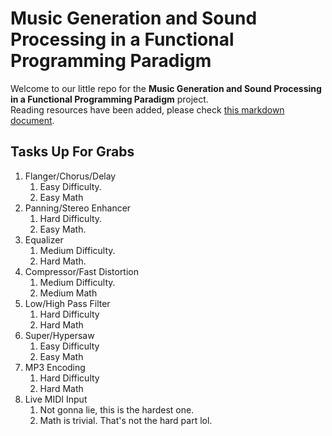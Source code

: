# Music Generation and Sound Processing in a Functional Programming Paradigm
Welcome to our little repo for the **Music Generation and Sound Processing in a Functional Programming Paradigm** project.\
Reading resources have been added, please check [this markdown document](https://github.com/ParadoxChains/Clean-Music-Generator/blob/master/Resources/Reading-Resources.md).


## Tasks Up For Grabs
1. Flanger/Chorus/Delay
   1. Easy Difficulty.
   2. Easy Math
2. Panning/Stereo Enhancer
   1. Hard Difficulty.
   2. Easy Math.
3. Equalizer
   1. Medium Difficulty.
   2. Hard Math.
4. Compressor/Fast Distortion
   1. Medium Difficulty.
   2. Medium Math
5. Low/High Pass Filter
   1. Hard Difficulty
   2. Hard Math
6. Super/Hypersaw
   1. Easy Difficulty
   2. Easy Math
7. MP3 Encoding
   1. Hard Difficulty
   2. Hard Math
8. Live MIDI Input
   1. Not gonna lie, this is the hardest one.
   2. Math is trivial. That's not the hard part lol.